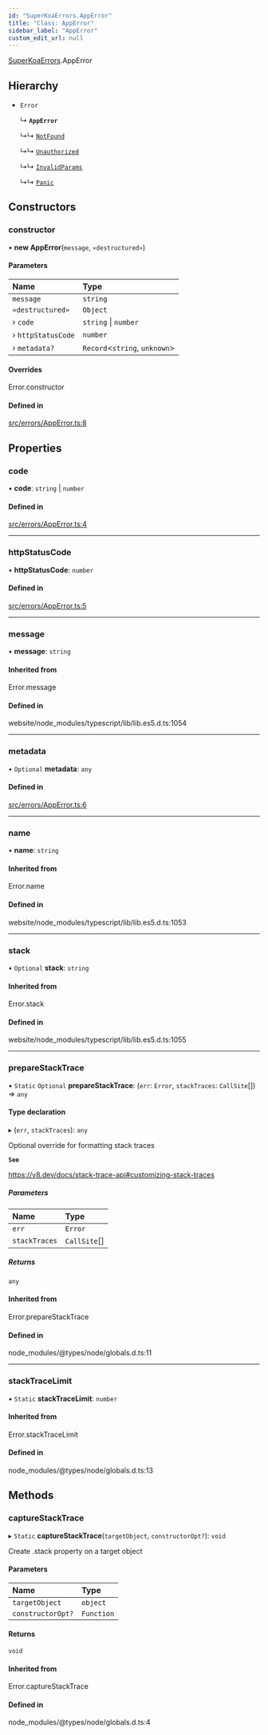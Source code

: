 ```yaml
---
id: "SuperKoaErrors.AppError"
title: "Class: AppError"
sidebar_label: "AppError"
custom_edit_url: null
---
```


[SuperKoaErrors](../namespaces/SuperKoaErrors.md).AppError

## Hierarchy

- `Error`

  ↳ **`AppError`**

  ↳↳ [`NotFound`](SuperKoaErrors.NotFound.md)

  ↳↳ [`Unauthorized`](SuperKoaErrors.Unauthorized.md)

  ↳↳ [`InvalidParams`](SuperKoaErrors.InvalidParams.md)

  ↳↳ [`Panic`](SuperKoaErrors.Panic.md)

## Constructors

### constructor

• **new AppError**(`message`, `«destructured»`)

#### Parameters

| Name | Type |
| :------ | :------ |
| `message` | `string` |
| `«destructured»` | `Object` |
| › `code` | `string` \| `number` |
| › `httpStatusCode` | `number` |
| › `metadata?` | `Record`<`string`, `unknown`\> |

#### Overrides

Error.constructor

#### Defined in

[src/errors/AppError.ts:8](https://github.com/onhernandes/super-koa/blob/f80fb58/src/errors/AppError.ts#L8)

## Properties

### code

• **code**: `string` \| `number`

#### Defined in

[src/errors/AppError.ts:4](https://github.com/onhernandes/super-koa/blob/f80fb58/src/errors/AppError.ts#L4)

___

### httpStatusCode

• **httpStatusCode**: `number`

#### Defined in

[src/errors/AppError.ts:5](https://github.com/onhernandes/super-koa/blob/f80fb58/src/errors/AppError.ts#L5)

___

### message

• **message**: `string`

#### Inherited from

Error.message

#### Defined in

website/node_modules/typescript/lib/lib.es5.d.ts:1054

___

### metadata

• `Optional` **metadata**: `any`

#### Defined in

[src/errors/AppError.ts:6](https://github.com/onhernandes/super-koa/blob/f80fb58/src/errors/AppError.ts#L6)

___

### name

• **name**: `string`

#### Inherited from

Error.name

#### Defined in

website/node_modules/typescript/lib/lib.es5.d.ts:1053

___

### stack

• `Optional` **stack**: `string`

#### Inherited from

Error.stack

#### Defined in

website/node_modules/typescript/lib/lib.es5.d.ts:1055

___

### prepareStackTrace

▪ `Static` `Optional` **prepareStackTrace**: (`err`: `Error`, `stackTraces`: `CallSite`[]) => `any`

#### Type declaration

▸ (`err`, `stackTraces`): `any`

Optional override for formatting stack traces

**`See`**

https://v8.dev/docs/stack-trace-api#customizing-stack-traces

##### Parameters

| Name | Type |
| :------ | :------ |
| `err` | `Error` |
| `stackTraces` | `CallSite`[] |

##### Returns

`any`

#### Inherited from

Error.prepareStackTrace

#### Defined in

node_modules/@types/node/globals.d.ts:11

___

### stackTraceLimit

▪ `Static` **stackTraceLimit**: `number`

#### Inherited from

Error.stackTraceLimit

#### Defined in

node_modules/@types/node/globals.d.ts:13

## Methods

### captureStackTrace

▸ `Static` **captureStackTrace**(`targetObject`, `constructorOpt?`): `void`

Create .stack property on a target object

#### Parameters

| Name | Type |
| :------ | :------ |
| `targetObject` | `object` |
| `constructorOpt?` | `Function` |

#### Returns

`void`

#### Inherited from

Error.captureStackTrace

#### Defined in

node_modules/@types/node/globals.d.ts:4
